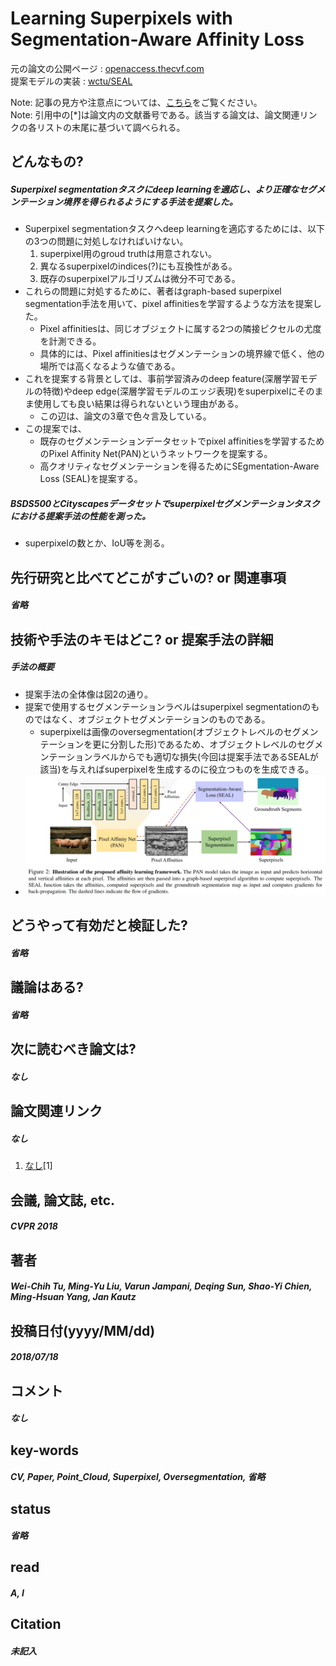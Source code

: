 # Learning Superpixels with Segmentation-Aware Affinity Loss

元の論文の公開ページ : [openaccess.thecvf.com](https://openaccess.thecvf.com/content_cvpr_2018/papers/Tu_Learning_Superpixels_With_CVPR_2018_paper.pdf)  
提案モデルの実装 : [wctu/SEAL](https://github.com/wctu/SEAL)  

Note: 記事の見方や注意点については、[こちら](/)をご覧ください。  
Note: 引用中の[*]は論文内の文献番号である。該当する論文は、論文関連リンクの各リストの末尾に基づいて調べられる。

## どんなもの?
##### Superpixel segmentationタスクにdeep learningを適応し、より正確なセグメンテーション境界を得られるようにする手法を提案した。
- Superpixel segmentationタスクへdeep learningを適応するためには、以下の3つの問題に対処しなければいけない。
    1. superpixel用のgroud truthは用意されない。
    2. 異なるsuperpixelのindices(?)にも互換性がある。
    3. 既存のsuperpixelアルゴリズムは微分不可である。
- これらの問題に対処するために、著者はgraph-based superpixel segmentation手法を用いて、pixel affinitiesを学習するような方法を提案した。
  - Pixel affinitiesは、同じオブジェクトに属する2つの隣接ピクセルの尤度を計測できる。
  - 具体的には、Pixel affinitiesはセグメンテーションの境界線で低く、他の場所では高くなるような値である。
- これを提案する背景としては、事前学習済みのdeep feature(深層学習モデルの特徴)やdeep edge(深層学習モデルのエッジ表現)をsuperpixelにそのまま使用しても良い結果は得られないという理由がある。
  - この辺は、論文の3章で色々言及している。
- この提案では、
  - 既存のセグメンテーションデータセットでpixel affinitiesを学習するためのPixel Affinity Net(PAN)というネットワークを提案する。
  - 高クオリティなセグメンテーションを得るためにSEgmentation-Aware Loss (SEAL)を提案する。

##### BSDS500とCityscapesデータセットでsuperpixelセグメンテーションタスクにおける提案手法の性能を測った。
- superpixelの数とか、IoU等を測る。

## 先行研究と比べてどこがすごいの? or 関連事項
##### 省略

## 技術や手法のキモはどこ? or 提案手法の詳細
##### 手法の概要
- 提案手法の全体像は図2の通り。
- 提案で使用するセグメンテーションラベルはsuperpixel segmentationのものではなく、オブジェクトセグメンテーションのものである。
  - superpixelは画像のoversegmentation(オブジェクトレベルのセグメンテーションを更に分割した形)であるため、オブジェクトレベルのセグメンテーションラベルからでも適切な損失(今回は提案手法であるSEALが該当)を与えればsuperpixelを生成するのに役立つものを生成できる。
- ![fig2](img/LSwSAL/fig2.png)

## どうやって有効だと検証した?
##### 省略

## 議論はある?
##### 省略

## 次に読むべき論文は?
##### なし

## 論文関連リンク
##### なし
1. [なし]()[1]

## 会議, 論文誌, etc.
##### CVPR 2018

## 著者
##### Wei-Chih Tu, Ming-Yu Liu, Varun Jampani, Deqing Sun, Shao-Yi Chien, Ming-Hsuan Yang, Jan Kautz

## 投稿日付(yyyy/MM/dd)
##### 2018/07/18

## コメント
##### なし

## key-words
##### CV, Paper, Point_Cloud, Superpixel, Oversegmentation, 省略

## status
##### 省略

## read
##### A, I

## Citation
##### 未記入

